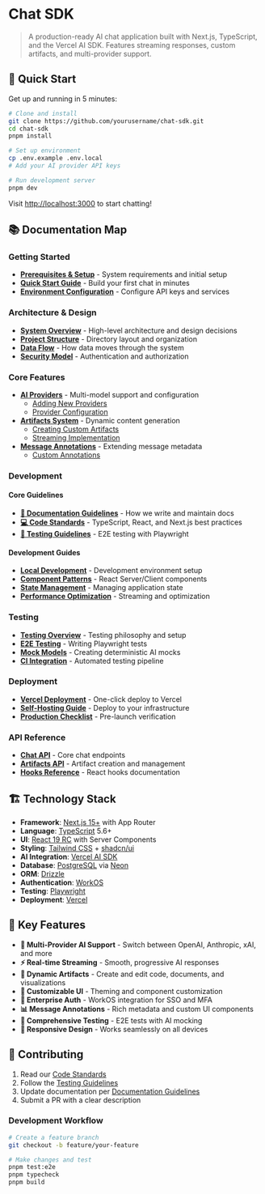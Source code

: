 # Chat SDK

> A production-ready AI chat application built with Next.js, TypeScript, and the Vercel AI SDK. Features streaming responses, custom artifacts, and multi-provider support.

## 🚀 Quick Start

Get up and running in 5 minutes:

```bash
# Clone and install
git clone https://github.com/yourusername/chat-sdk.git
cd chat-sdk
pnpm install

# Set up environment
cp .env.example .env.local
# Add your AI provider API keys

# Run development server
pnpm dev
```

Visit [http://localhost:3000](http://localhost:3000) to start chatting!

## 📚 Documentation Map

### Getting Started
- **[Prerequisites & Setup](./docs/getting-started/prerequisites.md)** - System requirements and initial setup
- **[Quick Start Guide](./docs/getting-started/quick-start.md)** - Build your first chat in minutes
- **[Environment Configuration](./docs/getting-started/environment-variables.md)** - Configure API keys and services

### Architecture & Design
- **[System Overview](./docs/architecture/overview.md)** - High-level architecture and design decisions
- **[Project Structure](./docs/architecture/project-structure.md)** - Directory layout and organization
- **[Data Flow](./docs/architecture/data-flow.md)** - How data moves through the system
- **[Security Model](./docs/architecture/security.md)** - Authentication and authorization

### Core Features
- **[AI Providers](./docs/features/ai-providers/overview.md)** - Multi-model support and configuration
  - [Adding New Providers](./docs/features/ai-providers/adding-providers.md)
  - [Provider Configuration](./docs/features/ai-providers/provider-config.md)
- **[Artifacts System](./docs/features/artifacts/overview.md)** - Dynamic content generation
  - [Creating Custom Artifacts](./docs/features/artifacts/creating-artifacts.md)
  - [Streaming Implementation](./docs/features/artifacts/streaming.md)
- **[Message Annotations](./docs/features/annotations/overview.md)** - Extending message metadata
  - [Custom Annotations](./docs/features/annotations/custom-annotations.md)

### Development

#### Core Guidelines
- **[📖 Documentation Guidelines](./docs/development/documentation-guidelines.md)** - How we write and maintain docs
- **[💻 Code Standards](./docs/development/code-standards.md)** - TypeScript, React, and Next.js best practices
- **[🧪 Testing Guidelines](./docs/development/testing-guidelines.md)** - E2E testing with Playwright

#### Development Guides
- **[Local Development](./docs/development/local-development.md)** - Development environment setup
- **[Component Patterns](./docs/development/component-patterns.md)** - React Server/Client components
- **[State Management](./docs/development/state-management.md)** - Managing application state
- **[Performance Optimization](./docs/development/performance.md)** - Streaming and optimization

### Testing
- **[Testing Overview](./docs/testing/overview.md)** - Testing philosophy and setup
- **[E2E Testing](./docs/testing/e2e-testing.md)** - Writing Playwright tests
- **[Mock Models](./docs/testing/mock-models.md)** - Creating deterministic AI mocks
- **[CI Integration](./docs/testing/ci-integration.md)** - Automated testing pipeline

### Deployment
- **[Vercel Deployment](./docs/deployment/vercel-deployment.md)** - One-click deploy to Vercel
- **[Self-Hosting Guide](./docs/deployment/self-hosting.md)** - Deploy to your infrastructure
- **[Production Checklist](./docs/deployment/production-checklist.md)** - Pre-launch verification

### API Reference
- **[Chat API](./docs/api/chat-api.md)** - Core chat endpoints
- **[Artifacts API](./docs/api/artifacts-api.md)** - Artifact creation and management
- **[Hooks Reference](./docs/api/hooks-reference.md)** - React hooks documentation

## 🏗️ Technology Stack

- **Framework**: [Next.js 15+](https://nextjs.org/) with App Router
- **Language**: [TypeScript](https://www.typescriptlang.org/) 5.6+
- **UI**: [React 19 RC](https://react.dev/) with Server Components
- **Styling**: [Tailwind CSS](https://tailwindcss.com/) + [shadcn/ui](https://ui.shadcn.com/)
- **AI Integration**: [Vercel AI SDK](https://sdk.vercel.ai/)
- **Database**: [PostgreSQL](https://www.postgresql.org/) via [Neon](https://neon.tech/)
- **ORM**: [Drizzle](https://orm.drizzle.team/)
- **Authentication**: [WorkOS](https://workos.com/)
- **Testing**: [Playwright](https://playwright.dev/)
- **Deployment**: [Vercel](https://vercel.com/)

## 🌟 Key Features

- **🤖 Multi-Provider AI Support** - Switch between OpenAI, Anthropic, xAI, and more
- **⚡ Real-time Streaming** - Smooth, progressive AI responses
- **📄 Dynamic Artifacts** - Create and edit code, documents, and visualizations
- **🎨 Customizable UI** - Theming and component customization
- **🔐 Enterprise Auth** - WorkOS integration for SSO and MFA
- **📊 Message Annotations** - Rich metadata and custom UI components
- **🧪 Comprehensive Testing** - E2E tests with AI mocking
- **📱 Responsive Design** - Works seamlessly on all devices

## 🤝 Contributing

1. Read our [Code Standards](./docs/development/code-standards.md)
2. Follow the [Testing Guidelines](./docs/development/testing-guidelines.md)
3. Update documentation per [Documentation Guidelines](./docs/development/documentation-guidelines.md)
4. Submit a PR with a clear description

### Development Workflow

```bash
# Create a feature branch
git checkout -b feature/your-feature

# Make changes and test
pnpm test:e2e
pnpm typecheck
pnpm build
